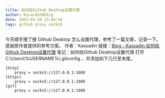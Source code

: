 ```yaml
---
title: 如何给Github Desktop设置代理
author: Ricardo2001zg
date: 2022-03-20 23:44:54
tags: github proxy socks5
---
```

今天顺手搜了搜 Github Desktop 怎么设置代理，参考了一篇文章，记录一下。
感谢原作者提供的参考方案。
作者：Kassadin
链接：[Blog - Kassadin 如何给Github Desktop设置代理](https://kassadin.moe/2019/07/17/003-how-to-set-proxy-for-Github-desktop/)
笔记：如何给Github Desktop设置代理
打开 C:\\Users\\%USERNAME%\\.gitconfig ，并添加如下几行至末尾。

```
[http]
    proxy = socks5://127.0.0.1:1080
[https]
    proxy = socks5://127.0.0.1:1080
[git]
    proxy = socks5://127.0.0.1:1080
```

